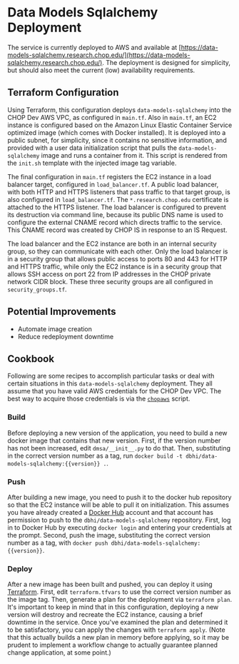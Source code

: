 # Data Models Sqlalchemy Deployment

The service is currently deployed to AWS and available at [https://data-models-sqlalchemy.research.chop.edu/](https://data-models-sqlalchemy.research.chop.edu/). The deployment is designed for simplicity, but should also meet the current (low) availability requirements.

## Terraform Configuration

Using Terraform, this configuration deploys `data-models-sqlalchemy` into the CHOP Dev AWS VPC, as configured in `main.tf`. Also in `main.tf`, an EC2 instance is configured based on the Amazon Linux Elastic Container Service optimized image (which comes with Docker installed). It is deployed into a public subnet, for simplicity, since it contains no sensitive information, and provided with a user data initialization script that pulls the `data-models-sqlalchemy` image and runs a container from it. This script is rendered from the `init.sh` template with the injected image tag variable.

The final configuration in `main.tf` registers the EC2 instance in a load balancer target, configured in `load_balancer.tf`. A public load balancer, with both HTTP and HTTPS listeners that pass traffic to that target group, is also configured in `load_balancer.tf`. The `*.research.chop.edu` certificate is attached to the HTTPS listener. The load balancer is configured to prevent its destruction via command line, because its public DNS name is used to configure the external CNAME record which directs traffic to the service. This CNAME record was created by CHOP IS in response to an IS Request.

The load balancer and the EC2 instance are both in an internal security group, so they can communicate with each other. Only the load balancer is in a security group that allows public access to ports 80 and 443 for HTTP and HTTPS traffic, while only the EC2 instance is in a security group that allows SSH access on port 22 from IP addresses in the CHOP private network CIDR block. These three security groups are all configured in `security_groups.tf`.

## Potential Improvements

- Automate image creation
- Reduce redeployment downtime

## Cookbook

Following are some recipes to accomplish particular tasks or deal with certain situations in this `data-models-sqlalchemy` deployment. They all assume that you have valid AWS credentials for the CHOP Dev VPC. The best way to acquire those credentials is via the [`chopaws`](https://github.research.chop.edu/devops/aws-auth-cli) script.

### Build

Before deploying a new version of the application, you need to build a new docker image that contains that new version. First, if the version number has not been increased, edit `dmsa/__init__.py` to do that. Then, substituting in the correct version number as a tag, run `docker build -t dbhi/data-models-sqlalchemy:{{version}} .`.

### Push

After building a new image, you need to push it to the docker hub repository so that the EC2 instance will be able to pull it on initialization. This assumes you have already created a [Docker Hub](https://hub.docker.com/) account and that account has permission to push to the `dbhi/data-models-sqlalchemy` repository. First, log in to Docker Hub by executing `docker login` and entering your credentials at the prompt. Second, push the image, substituting the correct version number as a tag, with `docker push dbhi/data-models-sqlalchemy:{{version}}`.

### Deploy

After a new image has been built and pushed, you can deploy it using [Terraform](https://www.packer.io/downloads.html). First, edit `terraform.tfvars` to use the correct version number as the image tag. Then, generate a plan for the deployment via `terraform plan`. It's important to keep in mind that in this configuration, deploying a new version will destroy and recreate the EC2 instance, causing a brief downtime in the service. Once you've examined the plan and determined it to be satisfactory, you can apply the changes with `terraform apply`. (Note that this actually builds a new plan in memory before applying, so it may be prudent to implement a workflow change to actually guarantee planned change application, at some point.)
